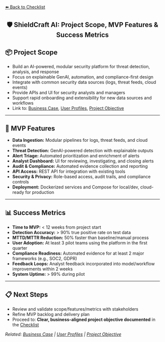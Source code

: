 <section>
<div>
  <a href="./checklist.md">⬅️ Back to Checklist</a>
</div>
<h1 align="center">🛡️ ShieldCraft AI: Project Scope, MVP Features & Success Metrics</h1>
</section>

<section>
</section>

## 📦 Project Scope

*   Build an AI-powered, modular security platform for threat detection, analysis, and response
*   Focus on explainable GenAI, automation, and compliance-first design
*   Integrate with common security data sources (logs, threat feeds, cloud events)
*   Provide APIs and UI for security analysts and managers
*   Support rapid onboarding and extensibility for new data sources and workflows
*   Link to: [Business Case](./business_case.md), [User Profiles](./user_profiles.md), [Project Objective](./project_objective.md)

***

## 🚀 MVP Features

*   **Data Ingestion:** Modular pipelines for logs, threat feeds, and cloud events
*   **Threat Detection:** GenAI-powered detection with explainable outputs
*   **Alert Triage:** Automated prioritization and enrichment of alerts
*   **Analyst Dashboard:** UI for reviewing, investigating, and closing alerts
*   **Audit & Compliance:** Automated evidence collection and reporting
*   **API Access:** REST API for integration with existing tools
*   **Security & Privacy:** Role-based access, audit trails, and compliance controls
*   **Deployment:** Dockerized services and Compose for local/dev, cloud-ready for production

***

## 📊 Success Metrics

*   **Time to MVP:** < 12 weeks from project start
*   **Detection Accuracy:** > 90% true positive rate on test data
*   **MTTD/MTTR Reduction:** 50% faster than baseline/manual process
*   **User Adoption:** At least 3 pilot teams using the platform in the first quarter
*   **Compliance Readiness:** Automated evidence for at least 2 major frameworks (e.g., SOC2, GDPR)
*   **Feedback Loops:** Analyst feedback incorporated into model/workflow improvements within 2 weeks
*   **System Uptime:** > 99% during pilot

***

## 📋 Next Steps

*   Review and validate scope/features/metrics with stakeholders
*   Refine MVP backlog and delivery plan
*   Proceed to: **Clear, business-aligned project objective documented** in the [Checklist](./checklist.md)

<section>
  <em>Related: <a href="./business_case.md">Business Case</a> | <a href="./user_profiles.md">User Profiles</a> | <a href="./project_objective.md">Project Objective</a></em>
</section>